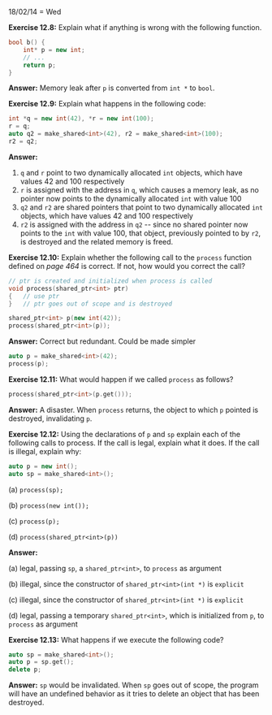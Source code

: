 18/02/14 = Wed

**Exercise 12.8:** Explain what if anything is wrong with the following function.

```c++
bool b() {
	int* p = new int;
	// ...
	return p;
}
```

**Answer:** Memory leak after `p` is converted from `int *` to `bool`.

**Exercise 12.9:** Explain what happens in the following code:

```c++
int *q = new int(42), *r = new int(100);
r = q;
auto q2 = make_shared<int>(42), r2 = make_shared<int>(100);
r2 = q2;
```

**Answer:** 

1. `q` and `r` point to two dynamically allocated `int` objects, which have values 42 and 100 respectively
2. `r` is assigned with the address in `q`, which causes a memory leak, as no pointer now points to the dynamically allocated `int` with value 100
3. `q2` and `r2` are shared pointers that point to two dynamically allocated `int` objects, which have values 42 and 100 respectively
4. `r2` is assigned with the address in `q2` -- since no shared pointer now points to the `int` with value 100, that object, previously pointed to by `r2`, is destroyed and the related memory is freed.


**Exercise 12.10:** Explain whether the following call to the `process` function defined on *page 464* is correct. If not, how would you correct the call?

```c++
// ptr is created and initialized when process is called
void process(shared_ptr<int> ptr)
{	// use ptr
} 	// ptr goes out of scope and is destroyed
```

```c++
shared_ptr<int> p(new int(42));
process(shared_ptr<int>(p));
```

**Answer:** Correct but redundant. Could be made simpler

```c++
auto p = make_shared<int>(42);
process(p);
```

**Exercise 12.11:** What would happen if we called `process` as follows?

```c++
process(shared_ptr<int>(p.get()));
```

**Answer:** A disaster. When `process` returns, the object to which `p` pointed is destroyed, invalidating `p`.

**Exercise 12.12:** Using the declarations of `p` and `sp` explain each of the following calls to process. If the call is legal, explain what it does. If the call is illegal, explain why:

```c++
auto p = new int();
auto sp = make_shared<int>();
```

(a) `process(sp);`

(b) `process(new int());`

(c) `process(p);`

(d) `process(shared_ptr<int>(p))`

**Answer:** 

(a) legal, passing `sp`, a `shared_ptr<int>`, to `process` as argument

(b) illegal, since the constructor of `shared_ptr<int>(int *)` is `explicit`

(c) illegal, since the constructor of `shared_ptr<int>(int *)` is `explicit`

(d) legal, passing a temporary `shared_ptr<int>`, which is initialized from `p`, to `process` as argument

**Exercise 12.13:** What happens if we execute the following code?

```c++
auto sp = make_shared<int>();
auto p = sp.get();
delete p;
```

**Answer:** `sp` would be invalidated. When `sp` goes out of scope, the program will have an undefined behavior as it tries to delete an object that has been destroyed.